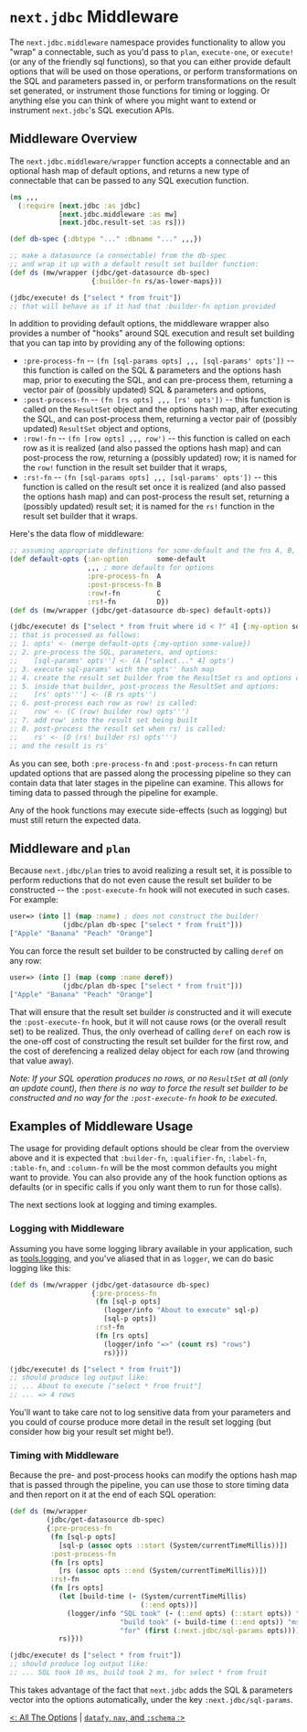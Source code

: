 # `next.jdbc` Middleware

The `next.jdbc.middleware` namespace provides functionality to allow you "wrap" a connectable, such as you'd pass to `plan`, `execute-one`, or `execute!` (or any of the friendly sql functions), so that you can either provide default options that will be used on those operations, or perform transformations on the SQL and parameters passed in, or perform transformations on the result set generated, or instrument those functions for timing or logging. Or anything else you can think of where you might want to extend or instrument `next.jdbc`'s SQL execution APIs.

## Middleware Overview

The `next.jdbc.middleware/wrapper` function accepts a connectable and an optional hash map of default options, and returns a new type of connectable that can be passed to any SQL execution function.

```clojure
(ns ,,,
  (:require [next.jdbc :as jdbc]
            [next.jdbc.middleware :as mw]
            [next.jdbc.result-set :as rs]))

(def db-spec {:dbtype "..." :dbname "..." ,,,})            

;; make a datasource (a connectable) from the db-spec
;; and wrap it up with a default result set builder function:
(def ds (mw/wrapper (jdbc/get-datasource db-spec)
                    {:builder-fn rs/as-lower-maps}))

(jdbc/execute! ds ["select * from fruit"])
;; that will behave as if it had that :builder-fn option provided
```

In addition to providing default options, the middleware wrapper also provides a number of "hooks" around SQL execution and result set building that you can tap into by providing any of the following options:

* `:pre-process-fn` -- `(fn [sql-params opts] ,,, [sql-params' opts'])` -- this function is called on the SQL & parameters and the options hash map, prior to executing the SQL, and can pre-process them, returning a vector pair of (possibly updated) SQL & parameters and options,
* `:post-process-fn` -- `(fn [rs opts] ,,, [rs' opts'])` -- this function is called on the `ResultSet` object and the options hash map, after executing the SQL, and can post-process them, returning a vector pair of (possibly updated) `ResultSet` object and options,
* `:row!-fn` -- `(fn [row opts] ,,, row')` -- this function is called on each row as it is realized (and also passed the options hash map) and can post-process the row, returning a  (possibly updated) row; it is named for the `row!` function in the result set builder that it wraps,
* `:rs!-fn` -- `(fn [sql-params opts] ,,, [sql-params' opts'])` -- this function is called on the result set once it is realized (and also passed the options hash map) and can post-process the result set, returning a (possibly updated) result set; it is named for the `rs!` function in the result set builder that it wraps.

Here's the data flow of middleware:

```clojure
;; assuming appropriate definitions for some-default and the fns A, B, C, and D:
(def default-opts {:an-option       some-default
                   ,,, ; more defaults for options
                   :pre-process-fn  A
                   :post-process-fn B
                   :row!-fn         C
                   :rs!-fn          D})
(def ds (mw/wrapper (jdbc/get-datasource db-spec) default-opts))

(jdbc/execute! ds ["select * from fruit where id < ?" 4] {:my-option some-value})
;; that is processed as follows:
;; 1. opts' <- (merge default-opts {:my-option some-value})
;; 2. pre-process the SQL, parameters, and options:
;;    [sql-params' opts''] <- (A ["select..." 4] opts')
;; 3. execute sql-params' with the opts'' hash map
;; 4. create the result set builder from the ResultSet rs and options opts''
;; 5. inside that builder, post-process the ResultSet and options:
;;    [rs' opts'''] <- (B rs opts'')
;; 6. post-process each row as row! is called:
;;    row' <- (C (row! builder row) opts''')
;; 7. add row' into the result set being built
;; 8. post-process the result set when rs! is called:
;;    rs' <- (D (rs! builder rs) opts''')
;; and the result is rs'
```

As you can see, both `:pre-process-fn` and `:post-process-fn` can return updated options that are passed along the processing pipeline so they can contain data that later stages in the pipeline can examine. This allows for timing data to passed through the pipeline for example.

Any of the hook functions may execute side-effects (such as logging) but must still return the expected data.

## Middleware and `plan`

Because `next.jdbc/plan` tries to avoid realizing a result set, it is possible to perform reductions that do not even cause the result set builder to be constructed -- the `:post-execute-fn` hook will not executed in such cases. For example:

```clojure
user=> (into [] (map :name) ; does not construct the builder!
             (jdbc/plan db-spec ["select * from fruit"]))
["Apple" "Banana" "Peach" "Orange"]
```

You can force the result set builder to be constructed by calling `deref` on any row:

```clojure
user=> (into [] (map (comp :name deref))
             (jdbc/plan db-spec ["select * from fruit"]))
["Apple" "Banana" "Peach" "Orange"]
```

That will ensure that the result set builder _is_ constructed and it will execute the `:post-execute-fn` hook, but it will not cause rows (or the overall result set) to be realized. Thus, the only overhead of calling `deref` on each row is the one-off cost of constructing the result set builder for the first row, and the cost of derefencing a realized delay object for each row (and throwing that value away).

*Note: If your SQL operation produces no rows, or no `ResultSet` at all (only an update count), then there is no way to force the result set builder to be constructed and no way for the `:post-execute-fn` hook to be executed.*

## Examples of Middleware Usage

The usage for providing default options should be clear from the overview above
and it is expected that `:builder-fn`, `:qualifier-fn`, `:label-fn`, `:table-fn`, and `:column-fn` will be the most common defaults you might want to provide. You can also provide any of the hook function options as defaults (or in specific calls if you only want them to run for those calls).

The next sections look at logging and timing examples.

### Logging with Middleware

Assuming you have some logging library available in your application, such as [tools.logging](https://github.com/clojure/tools.logging), and you've aliased that in as `logger`, we can do basic logging like this:

```clojure
(def ds (mw/wrapper (jdbc/get-datasource db-spec)
                    {:pre-process-fn
                     (fn [sql-p opts]
                       (logger/info "About to execute" sql-p)
                       [sql-p opts])
                     :rs!-fn
                     (fn [rs opts]
                       (logger/info "=>" (count rs) "rows")
                       rs)}))

(jdbc/execute! ds ["select * from fruit"])
;; should produce log output like:
;; ... About to execute ["select * from fruit"]
;; ... => 4 rows
```

You'll want to take care not to log sensitive data from your parameters and you could of course produce more detail in the result set logging (but consider how big your result set might be!).

### Timing with Middleware

Because the pre- and post-process hooks can modify the options hash map that is passed through the pipeline, you can use those to store timing data and then report on it at the end of each SQL operation:

```clojure
(def ds (mw/wrapper
         (jdbc/get-datasource db-spec)
         {:pre-process-fn
          (fn [sql-p opts]
            [sql-p (assoc opts ::start (System/currentTimeMillis))])
          :post-process-fn
          (fn [rs opts]
            [rs (assoc opts ::end (System/currentTimeMillis))])
          :rs!-fn
          (fn [rs opts]
            (let [build-time (- (System/currentTimeMillis)
                                (::end opts))]
              (logger/info "SQL took" (- (::end opts) (::start opts)) "ms,"
                           "build took" (- build-time (::end opts)) "ms,"
                           "for" (first (:next.jdbc/sql-params opts))))
            rs)}))

(jdbc/execute! ds ["select * from fruit"])
;; should produce log output like:
;; ... SQL took 10 ms, build took 2 ms, for select * from fruit
```

This takes advantage of the fact that `next.jdbc` adds the SQL & parameters vector into the options automatically, under the key `:next.jdbc/sql-params`.

[<: All The Options](/doc/all-the-options.md) | [`datafy`, `nav`, and `:schema` :>](/doc/datafy-nav-and-schema.md)

